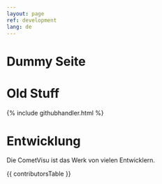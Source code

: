 ```yaml
---
layout: page
ref: development
lang: de
---
```


Dummy Seite
===========

Old Stuff
=========

{% include githubhandler.html %}

Entwicklung
===========

Die CometVisu ist das Werk von vielen Entwicklern.

{{ contributorsTable }}